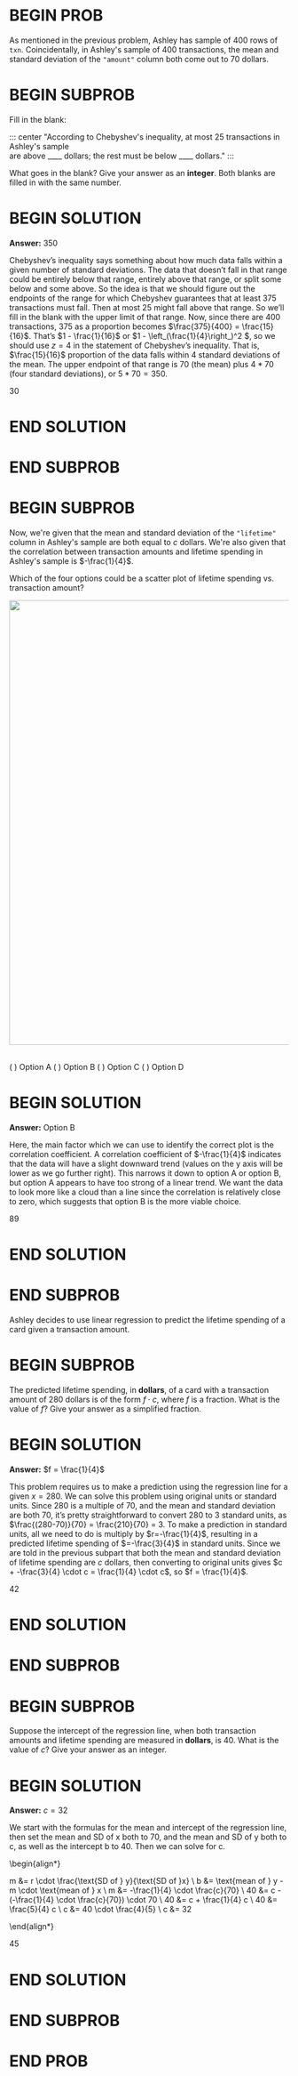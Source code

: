 # BEGIN PROB

As mentioned in the previous problem, Ashley has sample of 400 rows of
`txn`. Coincidentally, in Ashley's sample of 400 transactions, the mean
and standard deviation of the `"amount"` column both come out to 70
dollars.

# BEGIN SUBPROB

Fill in the blank:

::: center
"According to Chebyshev's inequality, at most 25 transactions in
Ashley's sample\
are above \_\_\_\_ dollars; the rest must be below \_\_\_\_ dollars.\"
:::

What goes in the blank? Give your answer as an **integer**. Both blanks
are filled in with the same number.

# BEGIN SOLUTION
**Answer:** 350

Chebyshev’s inequality says something about how much data falls within a given number of standard deviations. The data that doesn’t fall in that range could be entirely below that range, entirely above that range, or split some below and some above. So the idea is that we should figure out the endpoints of the range for which Chebyshev guarantees that at least 375 transactions must fall. Then at most 25 might fall above that range. So we’ll fill in the blank with the upper limit of that range. Now, since there are 400 transactions, 375 as a proportion becomes $\frac{375}{400} = \frac{15}{16}$. That’s $1 - \frac{1}{16}$ or $1 - \left_(\frac{1}{4}\right_)^2 $, so we should use $z=4$ in the statement of Chebyshev’s inequality. That is, $\frac{15}{16}$ proportion of the data falls within 4 standard deviations of the mean. The upper endpoint of that range is $70$ (the mean) plus $4 * 70$ (four standard deviations), or $5 * 70 = 350$.

<average>30</average>

# END SOLUTION

# END SUBPROB


# BEGIN SUBPROB

Now, we're given that the mean and standard deviation of the
`"lifetime"` column in Ashley's sample are both equal to $c$ dollars.
We're also given that the correlation between transaction amounts and
lifetime spending in Ashley's sample is $-\frac{1}{4}$.

Which of the four options could be a scatter plot of lifetime spending
vs. transaction amount?

<center><img src='../assets/images/fa23-final/scatter-options.png' width=800></center>
<br>

( ) Option A
( ) Option B
( ) Option C
( ) Option D

# BEGIN SOLUTION
**Answer:** Option B

 Here, the main factor which we can use to identify the correct plot is the correlation coefficient. A correlation coefficient of $-\frac{1}{4}$ indicates that the data will have a slight downward trend (values on the y axis will be lower as we go further right). This narrows it down to option A or option B, but option A appears to have too strong of a linear trend. We want the data to look more like a cloud than a line since the correlation is relatively close to zero, which suggests that option B is the more viable choice. 

 <average>89</average>

# END SOLUTION

# END SUBPROB

Ashley decides to use linear regression to predict the lifetime spending
of a card given a transaction amount.

# BEGIN SUBPROB

The predicted lifetime spending, in **dollars**, of a card with a
transaction amount of 280 dollars is of the form $f \cdot c$, where $f$
is a fraction. What is the value of $f$? Give your answer as a
simplified fraction.

# BEGIN SOLUTION
**Answer:** $f = \frac{1}{4}$

This problem requires us to make a prediction using the regression line for a given $x = 280$. We can solve this problem using original units or standard units. Since 280 is a multiple of 70, and the mean and standard deviation are both 70, it’s pretty straightforward to convert 280 to 3 standard units, as $\frac{(280-70)}{70} = \frac{210}{70} = 3. To make a prediction in standard units, all we need to do is multiply by $r=-\frac{1}{4}$, resulting in a predicted lifetime spending of $=-\frac{3}{4}$ in standard units. Since we are told in the previous subpart that both the mean and standard deviation of lifetime spending are $c$ dollars, then converting to original units gives $c + -\frac{3}{4} \cdot c = \frac{1}{4} \cdot c$, so $f = \frac{1}{4}$.

<average>42</average>


# END SOLUTION

# END SUBPROB

# BEGIN SUBPROB

Suppose the intercept of the regression line, when both transaction
amounts and lifetime spending are measured in **dollars**, is 40. What
is the value of $c$? Give your answer as an integer.

# BEGIN SOLUTION
**Answer:** $c = 32$

 We start with the formulas for the mean and intercept of the regression line, then set the mean and SD of x both to 70, and the mean and SD of y both to c, as well as the intercept b to 40. Then we can solve for c.

\begin{align*}

m &= r \cdot \frac{\text{SD of } y}{\text{SD of }x} \\
b &= \text{mean of } y - m \cdot \text{mean of } x \\
m &= -\frac{1}{4} \cdot \frac{c}{70} \\
40 &= c - (-\frac{1}{4} \cdot \frac{c}{70}) \cdot 70 \\
40 &= c + \frac{1}{4} c \\
40 &= \frac{5}{4} c \\
c &= 40 \cdot \frac{4}{5} \\
c &= 32

\end{align*}

<average>45</average>


# END SOLUTION

# END SUBPROB

# END PROB
